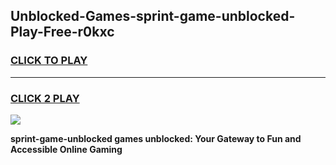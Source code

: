 
## Unblocked-Games-sprint-game-unblocked-Play-Free-r0kxc
<h3>
<a href="https://premium76.site?title=sprint-game-unblocked&ref=17A">CLICK TO PLAY</a></h3>
<hr>

<h3>
<a href="https://premium76.site?title=sprint-game-unblocked&ref=17A">CLICK 2 PLAY</a>
  
</h3>

<a href="https://premium76.site?title=sprint-game-unblocked&ref=17A"><img src="https://clearcache.store/games.png"></a>


**sprint-game-unblocked games unblocked: Your Gateway to Fun and Accessible Online Gaming**
